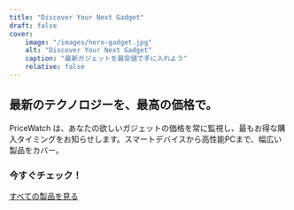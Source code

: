 ```yaml
---
title: "Discover Your Next Gadget"
draft: false
cover:
    image: "/images/hero-gadget.jpg"
    alt: "Discover Your Next Gadget"
    caption: "最新ガジェットを最安値で手に入れよう"
    relative: false
---
```


## 最新のテクノロジーを、最高の価格で。

PriceWatch は、あなたの欲しいガジェットの価格を常に監視し、最もお得な購入タイミングをお知らせします。スマートデバイスから高性能PCまで、幅広い製品をカバー。

### 今すぐチェック！

[すべての製品を見る](/posts)